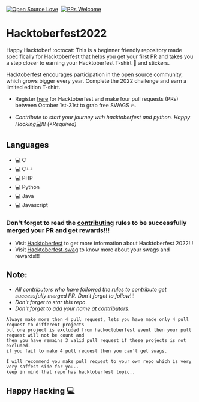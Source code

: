 
[![Open Source Love](https://badges.frapsoft.com/os/v1/open-source.svg?v=102)](https://hacktoberfest.com)&nbsp;
[![PRs Welcome](https://img.shields.io/badge/PRs-welcome-brightgreen.svg?style=flat-square)](https://github.com/king04aman/hacktoberfest2022/blob/main/CONTRIBUTING.md)&nbsp;

# Hacktoberfest2022
Happy Hacktober! :octocat: This is a beginner friendly repository made specifically for Hacktoberfest that helps you get your first PR and takes you a step closer to earning your Hacktoberfest T-shirt 👕 and stickers.

Hacktoberfest encourages participation in the open source community, which grows bigger every year. Complete the 2022 challenge and earn a limited edition T-shirt.

- Register [here](https://hacktoberfest.com/) for Hacktoberfest and make four pull requests (PRs) between October 1st-31st to grab free SWAGS 🔥.

 - _Contribute to start your journey with hacktoberfest and python. Happy Hacking💻!!! (*Required)_

## Languages

 - 💻 C
 - 💻 C++
 - 💻 PHP
 - 💻 Python
 - 💻 Java
 - 💻 Javascript

### Don't forget to read the [contributing](CONTRIBUTING.md) rules to be successfully merged your PR and get rewards!!!
 - Visit <a href="hacktoberfest.com" target="_blank">Hacktoberfest</a> to get more information about Hacktoberfest 2022!!!
 - Visit <a href="https://hacktoberfest-swag.com" target="_blank">Hacktoberfest-swag</a> to know more about your swags and rewards!!!

## Note:
 -  _All contributors who have followed the rules to contribute get successfully merged PR. Don't forget to follow_!!!
 - _Don't forget to star this repo_.
 - _Don't forget to add your name at [contributors](CONTRIBUTORS.md)_.
```
Always make more then 4 pull request, lets you have made only 4 pull request to different projects
but one project is excluded from hackoctoberfest event then your pull request will not be count and 
then you have remains 3 valid pull request if these projects is not excluded.
if you fail to make 4 pull request then you can't get swags.

I will recommend you make pull request to your own repo which is very very saffest side for you..
keep in mind that repo has hacktoberfest topic..
```

## Happy Hacking 💻
